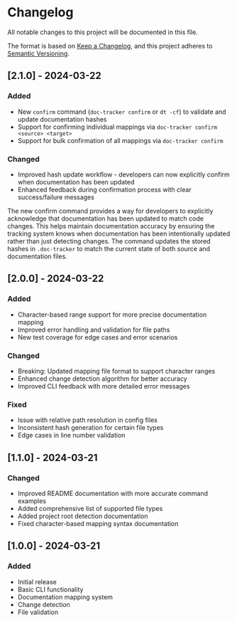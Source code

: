# Changelog

All notable changes to this project will be documented in this file.

The format is based on [Keep a Changelog](https://keepachangelog.com/en/1.0.0/),
and this project adheres to [Semantic Versioning](https://semver.org/spec/v2.0.0.html).

## [2.1.0] - 2024-03-22

### Added
- New `confirm` command (`doc-tracker confirm` or `dt -cf`) to validate and update documentation hashes
- Support for confirming individual mappings via `doc-tracker confirm <source> <target>`
- Support for bulk confirmation of all mappings via `doc-tracker confirm`

### Changed
- Improved hash update workflow - developers can now explicitly confirm when documentation has been updated
- Enhanced feedback during confirmation process with clear success/failure messages

The new confirm command provides a way for developers to explicitly acknowledge that documentation has been updated to match code changes. This helps maintain documentation accuracy by ensuring the tracking system knows when documentation has been intentionally updated rather than just detecting changes. The command updates the stored hashes in `.doc-tracker` to match the current state of both source and documentation files.


## [2.0.0] - 2024-03-22

### Added
- Character-based range support for more precise documentation mapping
- Improved error handling and validation for file paths
- New test coverage for edge cases and error scenarios

### Changed
- Breaking: Updated mapping file format to support character ranges
- Enhanced change detection algorithm for better accuracy
- Improved CLI feedback with more detailed error messages

### Fixed
- Issue with relative path resolution in config files
- Inconsistent hash generation for certain file types
- Edge cases in line number validation


## [1.1.0] - 2024-03-21

### Changed
- Improved README documentation with more accurate command examples
- Added comprehensive list of supported file types
- Added project root detection documentation
- Fixed character-based mapping syntax documentation

## [1.0.0] - 2024-03-21

### Added
- Initial release
- Basic CLI functionality
- Documentation mapping system
- Change detection
- File validation 